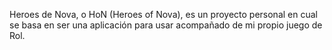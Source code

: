 Heroes de Nova, o HoN (Heroes of Nova), es un proyecto personal en cual se basa en ser una aplicación para usar acompañado de mi propio juego de Rol.
